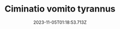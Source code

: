 ---
title: "Ciminatio vomito tyrannus"
date: 2023-11-05T01:18:53.713Z
permalink: "/ciminatio-vomito-tyrannus/"
---
